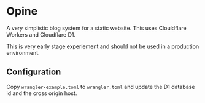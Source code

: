 # Opine

A very simplistic blog system for a static website. This uses Clouldflare Workers and Cloudflare D1.

This is very early stage experiement and should not be used in a production environment.

## Configuration

Copy `wrangler-example.toml` to `wrangler.toml` and update the D1 database id and the cross origin host.
